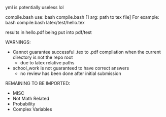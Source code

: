 yml is potentially useless lol

compile.bash use:
bash compile.bash [1 arg: path to tex file]
For example:
bash compile.bash latex/test/hello.tex

results in hello.pdf being put into pdf/test

WARNINGS:
* Cannot guarantee successful .tex to .pdf compilation when the current directory is not the repo root
    * due to latex relative paths
* school_work is not guaranteed to have correct answers
    * no review has been done after initial submission

REMAINING TO BE IMPORTED:
* MISC
* Not Math Related
* Probability
* Complex Variables